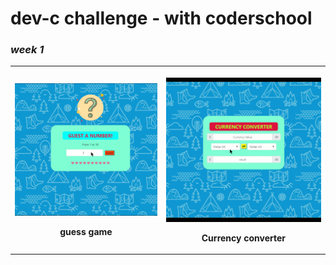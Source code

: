 # **dev-c challenge - with coderschool**
### <i>week 1</i>
<div>
 <table style="width:100%">
<tr>
    <th> <p align="center">
       <img src="week1/week1_a.gif" display: "block" margin-left="auto" margin-right="auto" width="100%"/>
       <p align="center">guess game</p>
    </p> </th>
    <th> <p align="center">
       <img src="week1/week1_lab.gif" display: "block" margin-left="auto" margin-right="auto" width="100%"/>
       <p align="center">Currency converter</p>
    </p> </th>
</tr>
<div>
